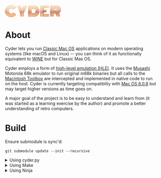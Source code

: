 <img src="assets/logo.png?raw=true" height="40px"/>

# About
Cyder lets you run [Classic Mac OS](https://en.wikipedia.org/wiki/Classic_Mac_OS) applications on modern operating systems (like macOS and Linux) -- you can think of it as functionally equivalent to [WINE](https://www.winehq.org/) but for Classic Mas OS.

Cyder employs a form of [high-level emulation (HLE)](https://emulation.gametechwiki.com/index.php/High/Low_level_emulation). It uses the [Musashi](https://github.com/kstenerud/Musashi) Motorola 68k emulator to run original m68k binaries but all calls to the [Macintosh Toolbox](https://en.wikipedia.org/wiki/Macintosh_Toolbox) are intercepted and implemented in native code to run on the host. Cyder is currently targeting compatiblity with [Mac OS 6.0.8](https://en.wikipedia.org/wiki/Classic_Mac_OS#System_Software_6) but may target higher versions as time goes on.

A major goal of the project is to be easy to understand and learn from (it was started as a learning exercise by the author) and promote a better understanding of retro computers.

# Build

Ensure submodule is sync'd:
```console
git submodule update --init --recursive
```

<details><summary>Using cyder.py</summary> 

```
# To build all targets
./cyder build

# To build the emulator
./cyder build emu
```
</details>

<details><summary>Using Make</summary> 

```
mkdir build && cd build
cmake ..

# To build all targets
make
```
</details>

<details><summary>Using Ninja</summary>

```
mkdir -p build/out
cmake -GNinja -Bbuild/out

# Only this command is needed to build from now on
ninja -C build/out
```
</details>
